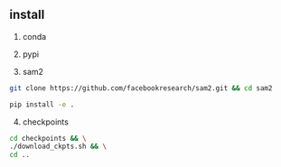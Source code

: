 

## install

1. conda


2. pypi


3. sam2

```bash
git clone https://github.com/facebookresearch/sam2.git && cd sam2

pip install -e .
```

4. checkpoints

```bash
cd checkpoints && \
./download_ckpts.sh && \
cd ..
```